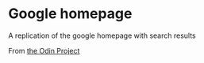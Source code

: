 # Google homepage

A replication of the google homepage with search results

From [the Odin Project](https://www.theodinproject.com/)